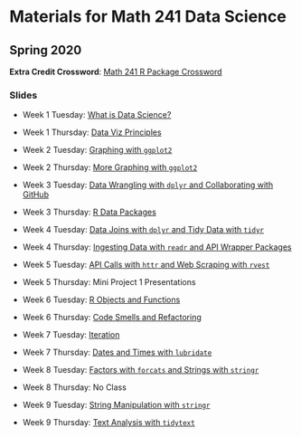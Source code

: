 # Materials for Math 241 Data Science 
## Spring 2020

**Extra Credit Crossword**: [Math 241 R Package Crossword](http://mcconville.rbind.io/math241/crossword)

### Slides

* Week 1 Tuesday: [What is Data Science?](https://mcconville.rbind.io/math241/slidesdatascience)

* Week 1 Thursday: [Data Viz Principles](https://mcconville.rbind.io/math241/slidesdataviz)

* Week 2 Tuesday: [Graphing with `ggplot2`](https://mcconville.rbind.io/math241/slidesggplot2)

* Week 2 Thursday: [More Graphing with `ggplot2`](https://mcconville.rbind.io/math241/slideggplot2more)

* Week 3 Tuesday: [Data Wrangling with `dplyr` and Collaborating with GitHub](https://mcconville.rbind.io/math241/slidedplyrgithub)

* Week 3 Thursday: [R Data Packages](https://mcconville.rbind.io/math241/slidedatapackages)

* Week 4 Tuesday: [Data Joins with `dplyr` and Tidy Data with `tidyr`](http://mcconville.rbind.io/math241/slidestidyr)

* Week 4 Thursday: [Ingesting Data with `readr` and API Wrapper Packages](http://mcconville.rbind.io/math241/slidesingestdata)

* Week 5 Tuesday: [API Calls with `httr` and Web Scraping with `rvest`](http://mcconville.rbind.io/math241/slideswebdata)

* Week 5 Thursday: Mini Project 1 Presentations 

* Week 6 Tuesday: [R Objects and Functions](http://mcconville.rbind.io/math241/slidesfunctions)

* Week 6 Thursday: [Code Smells and Refactoring](http://mcconville.rbind.io/math241/slidesrefactoring)

* Week 7 Tuesday: [Iteration](http://mcconville.rbind.io/math241/slidesiteration)

* Week 7 Thursday: [Dates and Times with `lubridate`](http://mcconville.rbind.io/math241/slidesdatestimes)

* Week 8 Tuesday: [Factors with `forcats` and Strings with `stringr`](http://mcconville.rbind.io/math241/slidesfactors)

* Week 8 Thursday: No Class

* Week 9 Tuesday: [String Manipulation with `stringr`](http://mcconville.rbind.io/math241/slidesstrings#1)

* Week 9 Thursday: [Text Analysis with `tidytext`](http://mcconville.rbind.io/math241/slidestext#1)
